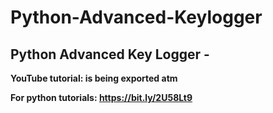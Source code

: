 # Python-Advanced-Keylogger

## Python Advanced Key Logger -

**YouTube tutorial: is being exported atm**

**For python tutorials: https://bit.ly/2U58Lt9**
